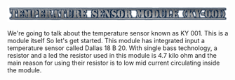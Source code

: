 ![](Temperaturesensormodule.png)

We're going to talk about the temperature sensor known as KY 001. This is a module itself So let's get started. 
This module has integrated
input a temperature sensor called Dallas 18 B 20. With single bass
technology, a resistor and a led the resistor used in this module is 4.7
kilo ohm and the main reason for using their resistor is to low mid
current circulating inside the module.
